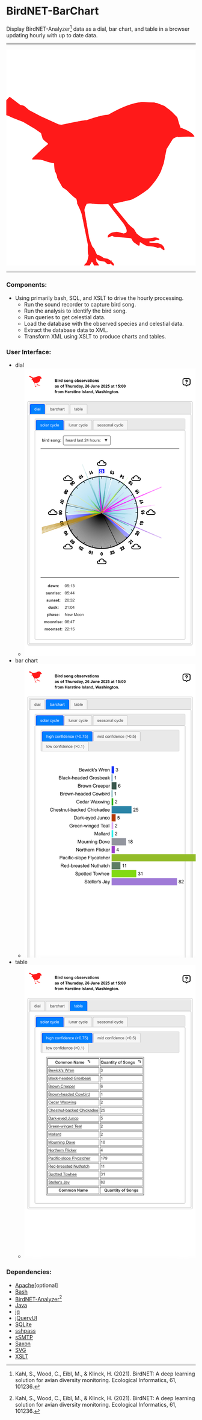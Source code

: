 # BirdNET-BarChart

Display BirdNET-Analyzer[^1] data as a dial, bar chart, and table in a browser updating hourly with up to date data.

---

![dacracot/BirdNET-BarChart](web/grfx/svg/bird.svg)

---

### Components:

* Using primarily bash, SQL, and XSLT to drive the hourly processing.
	* Run the sound recorder to capture bird song.
	* Run the analysis to identify the bird song.
	* Run queries to get celestial data.
	* Load the database with the observed species and celestial data.
	* Extract the database data to XML.
	* Transform XML using XSLT to produce charts and tables.

### User Interface:

* dial
	* ![dial](web/grfx/png/dialShot.png)
* bar chart
	* ![bar chart](web/grfx/png/barChartShot.png)
* table
	* ![table](web/grfx/png/tableShot.png)

### Dependencies:

* [Apache](https://projects.apache.org/project.html?httpd-http_server)[optional]
* [Bash](https://linuxconfig.org/bash-scripting-tutorial-for-beginners)
* [BirdNET-Analyzer](https://github.com/kahst/BirdNET-Analyzer)[^1]
* [Java](https://www.java.com/)
* [jq](https://jqlang.org)
* [jQueryUI](https://jqueryui.com)
* [SQLite](https://sqlite.org/)
* [sshpass](https://stackoverflow.com/questions/12202587/automatically-enter-ssh-password-with-script)
* [sSMTP](https://packages.debian.org/source/unstable/ssmtp)
* [Saxon](https://www.saxonica.com/welcome/welcome.xml)
* [SVG](https://www.w3schools.com/graphics/svg_intro.asp)
* [XSLT](https://www.w3schools.com/xml/xsl_intro.asp)

[^1]:Kahl, S., Wood, C., Eibl, M., & Klinck, H. (2021). BirdNET: A deep learning solution for avian diversity monitoring. Ecological Informatics, 61, 101236.